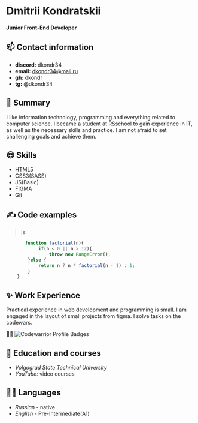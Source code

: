 # Dmitrii Kondratskii 

**Junior Front-End Developer**

## **📫 Contact information** 

  + **discord:**     dkondr34
  + **email:**       dkondr34@mail.ru
  + **gh:**          dkondr
  + **tg:**          @dkondr34



## **👀 Summary**

I like information technology, programming and everything related to computer science. I became a student at RSschool to gain experience in IT, as well as the necessary skills and practice. I am not afraid to set challenging goals and achieve them.



## **😎 Skills** 

+ HTML5
+ CSS3(SASS)
+ JS(Basic)
+ FIGMA
+ Git



## **✍ Code examples**
>  js:

```javascript
       function factorial(n){ 
            if(n < 0 || n > 12){
                throw new RangeError();
        }else {
            return n ? n * factorial(n - 1) : 1;
        }
    }   
```



## **✨ Work Experience**
Practical experience in web development and programming is small. 
I am engaged in the layout of small projects from figma. I solve tasks on the codewars.

🧘‍♂️ ![Codewarrior Profile Badges](https://www.codewars.com/users/dkondr/badges/small)




## **🌱 Education and courses**
* *Volgograd State Technical University*
* *YouTube:* video courses



## **💂‍♂️ Languages**
* *Russian* - native 
* *English* - Pre-Intermediate(A1)
